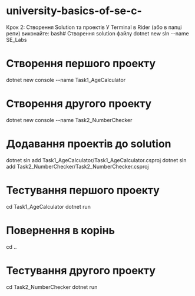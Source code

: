 # university-basics-of-se-c-

Крок 2: Створення Solution та проектів
У Terminal в Rider (або в папці репи) виконайте:
bash# Створення solution файлу
dotnet new sln --name SE_Labs

# Створення першого проекту
dotnet new console --name Task1_AgeCalculator

# Створення другого проекту
dotnet new console --name Task2_NumberChecker

# Додавання проектів до solution
dotnet sln add Task1_AgeCalculator/Task1_AgeCalculator.csproj
dotnet sln add Task2_NumberChecker/Task2_NumberChecker.csproj


# Тестування першого проекту
cd Task1_AgeCalculator
dotnet run

# Повернення в корінь
cd ..

# Тестування другого проекту
cd Task2_NumberChecker
dotnet run